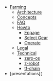 * [Farming](/)
  * [Architecture](architecture/)
  * [Concepts](concepts/)
  * [FAQ](faq/)
  * [Howto]()
      * [Engage](investment)
      * [Select Gear](product)
      * [Operate](operations)
  * [Legal]()
  * [Technical]()
    * [zero-os]()
    * [z-robot]()  
    * [tf-chain]()
* [presentations](
